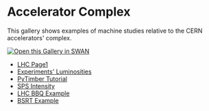 # Accelerator Complex

This gallery shows examples of machine studies relative to the CERN accelerators' complex.

[<img class="open_in_swan" data-path="accelerator_complex" alt="Open this Gallery in SWAN" src="https://swanserver.web.cern.ch/swanserver/images/badge_swan_white_150.png">][gallery_url]

* [LHC Page1](accelerator_complex/examples/LHC_Page1.ipynb)
* [Experiments' Luminosities](accelerator_complex/examples/LHC_Luminosities.ipynb)
* [PyTimber Tutorial](accelerator_complex/examples/PyTimber_Tutorial.ipynb)
* [SPS Intensity](accelerator_complex/examples/SPS_Intensity.ipynb)
* [LHC BBQ Example](accelerator_complex/examples/LHC_BBQ_Example.ipynb)
* [BSRT Example](accelerator_complex/examples/BSRTExample.ipynb)

[gallery_url]:https://cern.ch/swanserver/cgi-bin/go/?projurl=https://github.com/rdemaria/pytimber.git
